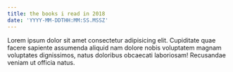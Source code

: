 ```yaml
---
title: the books i read in 2018
date: 'YYYY-MM-DDTHH:MM:SS.MSSZ'
---
```


Lorem ipsum dolor sit amet consectetur adipisicing elit. Cupiditate quae facere sapiente assumenda aliquid nam dolore nobis voluptatem magnam voluptates dignissimos, natus doloribus obcaecati laboriosam! Recusandae veniam ut officia natus.
